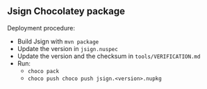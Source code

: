 Jsign Chocolatey package
------------------------

Deployment procedure:
* Build Jsign with `mvn package`
* Update the version in `jsign.nuspec`
* Update the version and the checksum in `tools/VERIFICATION.md`
* Run:
  * `choco pack`
  * `choco push choco push jsign.<version>.nupkg`

